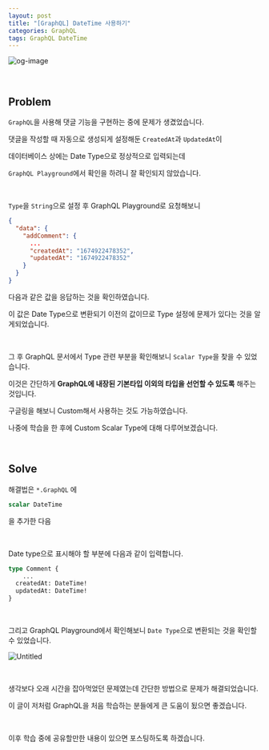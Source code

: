 ```yaml
---
layout: post
title: "[GraphQL] DateTime 사용하기"
categories: GraphQL
tags: GraphQL DateTime
---
```


![og-image](https://user-images.githubusercontent.com/108377235/215277480-3e5b5d6c-7296-497d-ba70-1a32a04402be.png)

<br/>

## Problem

`GraphQL`을 사용해 댓글 기능을 구현하는 중에 문제가 생겼었습니다.

댓글을 작성할 때 자동으로 생성되게 설정해둔 `CreatedAt`과 `UpdatedAt`이

데이터베이스 상에는 Date Type으로 정상적으로 입력되는데

`GraphQL Playground`에서 확인을 하려니 잘 확인되지 않았습니다.

<br/>

`Type`을 `String`으로 설정 후 GraphQL Playground로 요청해보니

```json
{
  "data": {
    "addComment": {
      ...
      "createdAt": "1674922478352",
      "updatedAt": "1674922478352"
    }
  }
}
```

다음과 같은 값을 응답하는 것을 확인하였습니다.

이 값은 Date Type으로 변환되기 이전의 값이므로 Type 설정에 문제가 있다는 것을 알게되었습니다.

<br/>

그 후 GraphQL 문서에서 Type 관련 부분을 확인해보니 `Scalar Type`을 찾을 수 있었습니다.

이것은 간단하게 **GraphQL에 내장된 기본타입 이외의 타입을 선언할 수 있도록** 해주는 것입니다.

구글링을 해보니 Custom해서 사용하는 것도 가능하였습니다.

나중에 학습을 한 후에 Custom Scalar Type에 대해 다루어보겠습니다.

<br/>

## Solve

해결법은 `*.GraphQL` 에

```graphql
scalar DateTime
```

을 추가한 다음

<br/>

Date type으로 표시해야 할 부분에 다음과 같이 입력합니다.

```graphql
type Comment {
	...
  createdAt: DateTime!
  updatedAt: DateTime!
}
```

<br/>

그리고 GraphQL Playground에서 확인해보니 `Date Type`으로 변환되는 것을 확인할 수 있었습니다.

![Untitled](https://user-images.githubusercontent.com/108377235/215277536-0fdc9e2a-7ee8-4230-ad26-1d7f32ddf1fc.png)

<br/>

생각보다 오래 시간을 잡아먹었던 문제였는데 간단한 방법으로 문제가 해결되었습니다.

이 글이 저처럼 GraphQL을 처음 학습하는 분들에게 큰 도움이 됬으면 좋겠습니다.

<br/>

이후 학습 중에 공유할만한 내용이 있으면 포스팅하도록 하겠습니다.
